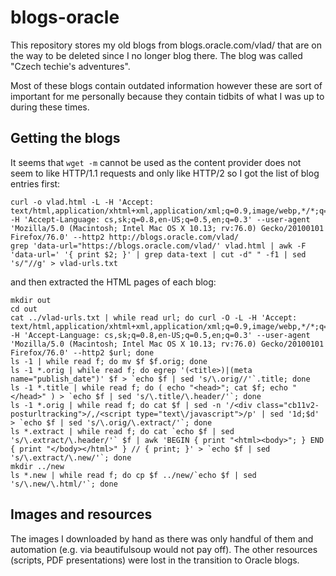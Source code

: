 # blogs-oracle

This repository stores my old blogs from blogs.oracle.com/vlad/ that are on the way to be deleted since I no longer blog there.
The blog was called "Czech techie's adventures".

Most of these blogs contain outdated information however these are sort of important for me personally because they contain
tidbits of what I was up to during these times.

## Getting the blogs

It seems that `wget -m` cannot be used as the content provider does not seem to like HTTP/1.1 requests and only like HTTP/2 so I got the list of blog entries first:

```
curl -o vlad.html -L -H 'Accept: text/html,application/xhtml+xml,application/xml;q=0.9,image/webp,*/*;q=0.8' -H 'Accept-Language: cs,sk;q=0.8,en-US;q=0.5,en;q=0.3' --user-agent 'Mozilla/5.0 (Macintosh; Intel Mac OS X 10.13; rv:76.0) Gecko/20100101 Firefox/76.0' --http2 http://blogs.oracle.com/vlad/
grep 'data-url="https://blogs.oracle.com/vlad/' vlad.html | awk -F 'data-url=' '{ print $2; }' | grep data-text | cut -d" " -f1 | sed 's/"//g' > vlad-urls.txt
```

and then extracted the HTML pages of each blog:

```
mkdir out
cd out
cat ../vlad-urls.txt | while read url; do curl -O -L -H 'Accept: text/html,application/xhtml+xml,application/xml;q=0.9,image/webp,*/*;q=0.8' -H 'Accept-Language: cs,sk;q=0.8,en-US;q=0.5,en;q=0.3' --user-agent 'Mozilla/5.0 (Macintosh; Intel Mac OS X 10.13; rv:76.0) Gecko/20100101 Firefox/76.0' --http2 $url; done
ls -1 | while read f; do mv $f $f.orig; done
ls -1 *.orig | while read f; do egrep '(<title>)|(meta name="publish_date")' $f > `echo $f | sed 's/\.orig//'`.title; done
ls -1 *.title | while read f; do ( echo "<head>"; cat $f; echo "</head>" ) > `echo $f | sed 's/\.title/\.header/'`; done
ls -1 *.orig | while read f; do cat $f | sed -n '/<div class="cb11v2-posturltracking">/,/<script type="text\/javascript">/p' | sed '1d;$d' > `echo $f | sed 's/\.orig/\.extract/'`; done
ls *.extract | while read f; do cat `echo $f | sed 's/\.extract/\.header/'` $f | awk 'BEGIN { print "<html><body>"; } END { print "</body></html>" } // { print; }' > `echo $f | sed 's/\.extract/\.new/'`; done
mkdir ../new
ls *.new | while read f; do cp $f ../new/`echo $f | sed 's/\.new/\.html/'`; done
```

## Images and resources

The images I downloaded by hand as there was only handful of them and automation (e.g. via beautifulsoup would not pay off). The other resources (scripts, PDF presentations) were lost in the transition to Oracle blogs.
